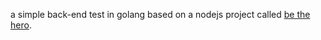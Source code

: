 a simple back-end test in golang based on a nodejs project called [be the hero](https://github.com/bysla/by-the-hero).